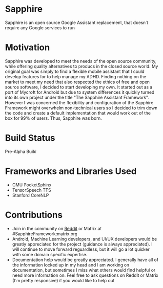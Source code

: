 # Sapphire
Sapphire is an open source Google Assistant replacement, that doesn't require any Google services to run

# Motivation
Sapphire was developed to meet the needs of the open source community, while offering quality alternatives to producs in the closed source world. My original goal was simply to find a flexible mobile assistant that I could develop features for to help manage my ADHD. Finding nothing on the market to meet my need that also respected the ethics of free and open source software, I decided to start developing my own. It started out as a port of Mycroft for Android but due to system differences it quickly turned into its own project under the title "The Sapphire Assistant Framework". However I was concerned the flexibility and configuration of the Sapphire Framework might overwhelm non-technical users so I decided to trim down the code and create a default implementation that would work out of the box for 99% of users. Thus, Sapphire was born.

# Build Status
Pre-Alpha Build

# Frameworks and Libraries Used
* CMU PocketSphinx
* TensorSpeech TTS
* Stanford CoreNLP

# Contributions
* Join in the community on [Reddit](https://www.reddit.com/r/SapphireFramework) or Matrix at #SapphireFramework:matrix.org
* Android, Machine Learning developers, and UI/UX developers would be greatly appreciated for the project (guidance is always appreciated). I will continue to move forward reguardless, but it will go a lot quicker with some domain specific expertise.
* Documentation help would be greatly appreciated. I generally have all of the information locked up in my head and I am working on documentation, but sometimes I miss what others would find helpful or need more information on. Feel free to ask questions on Reddit or Matrix (I'm pretty responsive) if you would like to help out

